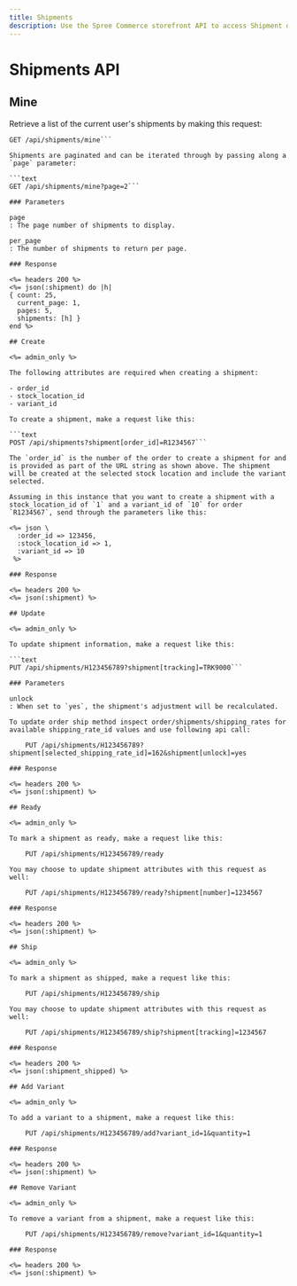 ```yaml
---
title: Shipments
description: Use the Spree Commerce storefront API to access Shipment data.
---
```


# Shipments API

## Mine

Retrieve a list of the current user's shipments by making this request:

```text
GET /api/shipments/mine```

Shipments are paginated and can be iterated through by passing along a `page` parameter:

```text
GET /api/shipments/mine?page=2```

### Parameters

page
: The page number of shipments to display.

per_page
: The number of shipments to return per page.

### Response

<%= headers 200 %>
<%= json(:shipment) do |h|
{ count: 25,
  current_page: 1,
  pages: 5,
  shipments: [h] }
end %>

## Create

<%= admin_only %>

The following attributes are required when creating a shipment:

- order_id
- stock_location_id
- variant_id

To create a shipment, make a request like this:

```text
POST /api/shipments?shipment[order_id]=R1234567```

The `order_id` is the number of the order to create a shipment for and is provided as part of the URL string as shown above. The shipment will be created at the selected stock location and include the variant selected.

Assuming in this instance that you want to create a shipment with a stock_location_id of `1` and a variant_id of `10` for order `R1234567`, send through the parameters like this:

<%= json \
  :order_id => 123456,
  :stock_location_id => 1,
  :variant_id => 10
 %>

### Response

<%= headers 200 %>
<%= json(:shipment) %>

## Update

<%= admin_only %>

To update shipment information, make a request like this:

```text
PUT /api/shipments/H123456789?shipment[tracking]=TRK9000```

### Parameters

unlock
: When set to `yes`, the shipment's adjustment will be recalculated.

To update order ship method inspect order/shipments/shipping_rates for available shipping_rate_id values and use following api call:

    PUT /api/shipments/H123456789?shipment[selected_shipping_rate_id]=162&shipment[unlock]=yes

### Response

<%= headers 200 %>
<%= json(:shipment) %>

## Ready

<%= admin_only %>

To mark a shipment as ready, make a request like this:

    PUT /api/shipments/H123456789/ready

You may choose to update shipment attributes with this request as well:

    PUT /api/shipments/H123456789/ready?shipment[number]=1234567

### Response

<%= headers 200 %>
<%= json(:shipment) %>

## Ship

<%= admin_only %>

To mark a shipment as shipped, make a request like this:

    PUT /api/shipments/H123456789/ship

You may choose to update shipment attributes with this request as well:

    PUT /api/shipments/H123456789/ship?shipment[tracking]=1234567

### Response

<%= headers 200 %>
<%= json(:shipment_shipped) %>

## Add Variant

<%= admin_only %>

To add a variant to a shipment, make a request like this:

    PUT /api/shipments/H123456789/add?variant_id=1&quantity=1

### Response

<%= headers 200 %>
<%= json(:shipment) %>

## Remove Variant

<%= admin_only %>

To remove a variant from a shipment, make a request like this:

    PUT /api/shipments/H123456789/remove?variant_id=1&quantity=1

### Response

<%= headers 200 %>
<%= json(:shipment) %>
